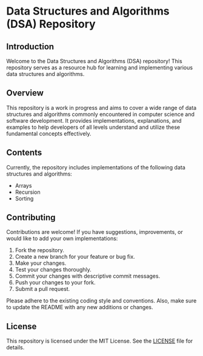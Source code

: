 # Data Structures and Algorithms (DSA) Repository

## Introduction
Welcome to the Data Structures and Algorithms (DSA) repository! This repository serves as a resource hub for learning and implementing various data structures and algorithms.

## Overview
This repository is a work in progress and aims to cover a wide range of data structures and algorithms commonly encountered in computer science and software development. It provides implementations, explanations, and examples to help developers of all levels understand and utilize these fundamental concepts effectively.

## Contents
Currently, the repository includes implementations of the following data structures and algorithms:
- Arrays
- Recursion
- Sorting

## Contributing

Contributions are welcome! If you have suggestions, improvements, or would like to add your own implementations:

1. Fork the repository.
2. Create a new branch for your feature or bug fix.
3. Make your changes.
4. Test your changes thoroughly.
5. Commit your changes with descriptive commit messages.
6. Push your changes to your fork.
7. Submit a pull request.

Please adhere to the existing coding style and conventions. Also, make sure to update the README with any new additions or changes.

## License

This repository is licensed under the MIT License. See the [LICENSE](LICENSE) file for details.


